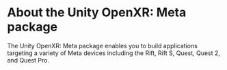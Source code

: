 # About the Unity OpenXR: Meta package

The Unity OpenXR: Meta package enables you to build applications targeting a variety of Meta devices including the Rift, Rift S, Quest, Quest 2, and Quest Pro.